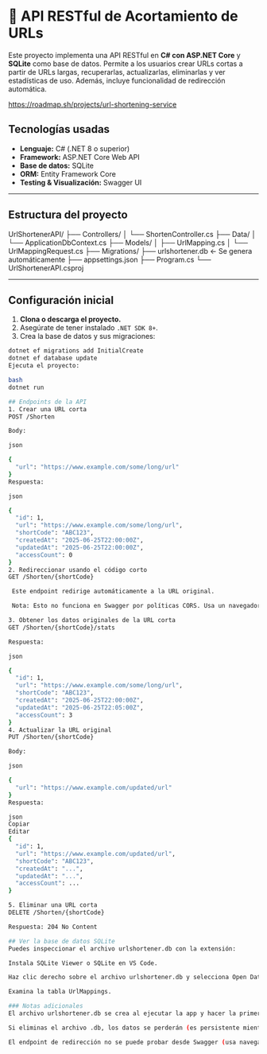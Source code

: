 # 📎 API RESTful de Acortamiento de URLs

Este proyecto implementa una API RESTful en **C# con ASP.NET Core** y **SQLite** como base de datos. Permite a los usuarios crear URLs cortas a partir de URLs largas, recuperarlas, actualizarlas, eliminarlas y ver estadísticas de uso. Además, incluye funcionalidad de redirección automática.

https://roadmap.sh/projects/url-shortening-service

## Tecnologías usadas

- **Lenguaje:** C# (.NET 8 o superior)
- **Framework:** ASP.NET Core Web API
- **Base de datos:** SQLite
- **ORM:** Entity Framework Core
- **Testing & Visualización:** Swagger UI

---

##  Estructura del proyecto

UrlShortenerAPI/
├── Controllers/
│ └── ShortenController.cs
├── Data/
│ └── ApplicationDbContext.cs
├── Models/
│ ├── UrlMapping.cs
│ └── UrlMappingRequest.cs
├── Migrations/
├── urlshortener.db ← Se genera automáticamente
├── appsettings.json
├── Program.cs
└── UrlShortenerAPI.csproj

---

##  Configuración inicial

1. **Clona o descarga el proyecto.**
2. Asegúrate de tener instalado `.NET SDK 8+`.
3. Crea la base de datos y sus migraciones:

```bash
dotnet ef migrations add InitialCreate
dotnet ef database update
Ejecuta el proyecto:

bash
dotnet run

## Endpoints de la API
1. Crear una URL corta
POST /Shorten

Body:

json

{
  "url": "https://www.example.com/some/long/url"
}
Respuesta:

json

{
  "id": 1,
  "url": "https://www.example.com/some/long/url",
  "shortCode": "ABC123",
  "createdAt": "2025-06-25T22:00:00Z",
  "updatedAt": "2025-06-25T22:00:00Z",
  "accessCount": 0
}
2. Redireccionar usando el código corto
GET /Shorten/{shortCode}

 Este endpoint redirige automáticamente a la URL original.

 Nota: Esto no funciona en Swagger por políticas CORS. Usa un navegador o Postman.

3. Obtener los datos originales de la URL corta
GET /Shorten/{shortCode}/stats

Respuesta:

json

{
  "id": 1,
  "url": "https://www.example.com/some/long/url",
  "shortCode": "ABC123",
  "createdAt": "2025-06-25T22:00:00Z",
  "updatedAt": "2025-06-25T22:05:00Z",
  "accessCount": 3
}
4. Actualizar la URL original
PUT /Shorten/{shortCode}

Body:

json

{
  "url": "https://www.example.com/updated/url"
}
Respuesta:

json
Copiar
Editar
{
  "id": 1,
  "url": "https://www.example.com/updated/url",
  "shortCode": "ABC123",
  "createdAt": "...",
  "updatedAt": "...",
  "accessCount": ...
}

5. Eliminar una URL corta
DELETE /Shorten/{shortCode}

Respuesta: 204 No Content

## Ver la base de datos SQLite
Puedes inspeccionar el archivo urlshortener.db con la extensión:

Instala SQLite Viewer o SQLite en VS Code.

Haz clic derecho sobre el archivo urlshortener.db y selecciona Open Database.

Examina la tabla UrlMappings.

### Notas adicionales
El archivo urlshortener.db se crea al ejecutar la app y hacer la primera operación con la base de datos.

Si eliminas el archivo .db, los datos se perderán (es persistente mientras no se borre manualmente).

El endpoint de redirección no se puede probar desde Swagger (usa navegador o Postman).